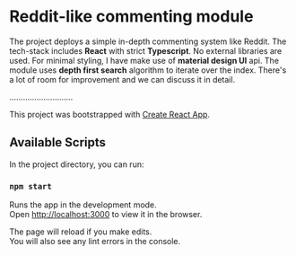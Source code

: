 # Reddit-like commenting module

The project deploys a simple in-depth commenting system like Reddit. The tech-stack includes **React** with strict **Typescript**. No external libraries are used. For minimal styling, I have make use of **material design UI** api. The module uses **depth first search** algorithm to iterate over the index. There's a lot of room for improvement and we can discuss it in detail.

............................

This project was bootstrapped with [Create React App](https://github.com/facebook/create-react-app).

## Available Scripts

In the project directory, you can run:

### `npm start`

Runs the app in the development mode.\
Open [http://localhost:3000](http://localhost:3000) to view it in the browser.

The page will reload if you make edits.\
You will also see any lint errors in the console.
